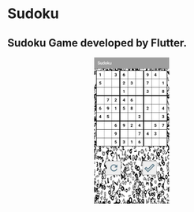 # Sudoku

## Sudoku Game developed by Flutter.

<p align="center">
  <img src="https://github.com/frkn2076/Sudoku/blob/master/assets/sudoku.jpg" width="30%" height="30%">
</p>
